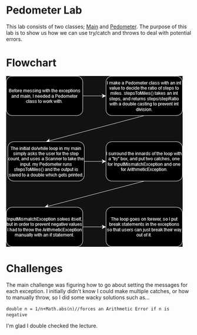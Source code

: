# **Pedometer Lab**
This lab consists of two classes; [Main](src/Main.java) and [Pedometer](src/Pedometer.java). The purpose of this lab is to show us how we can use try/catch and throws to deal with potential errors.
# **Flowchart**
![Flowchart](flowchart.png)
# **Challenges**
The main challenge was figuring how to go about setting the messages for each exception. I initially didn't know I could make multiple catches, or how to manually throw, so I did some wacky solutions such as...
```
double n = 1/n+Math.abs(n)//forces an Arithmetic Error if n is negative
```
I'm glad I double checked the lecture.
